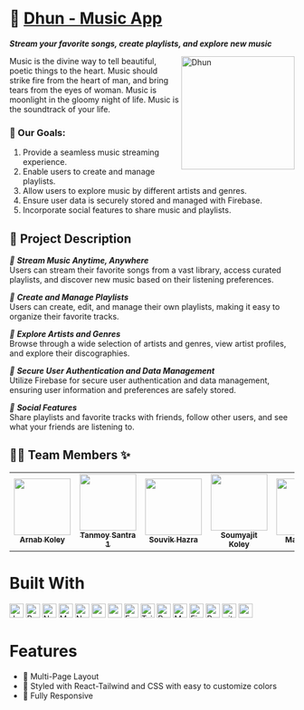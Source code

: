 
# 🎵 [Dhun - Music App](https://dhunmusicapp.web.app/)

_**Stream your favorite songs, create playlists, and explore new music**_ <br />

<img src="https://github.com/user-attachments/assets/225094d5-686f-4f83-99f9-87aa432fea19" alt="Dhun" width="200" align="right"/>

<p>Music is the divine way to tell beautiful, poetic things to the heart. Music should strike fire from the heart of man, and bring tears from the eyes of woman. Music is moonlight in the gloomy night of life. Music is the soundtrack of your life.</p>

### 🎯 Our Goals:

1. Provide a seamless music streaming experience.
2. Enable users to create and manage playlists.
3. Allow users to explore music by different artists and genres.
4. Ensure user data is securely stored and managed with Firebase.
5. Incorporate social features to share music and playlists.

## 📝 Project Description

_📌 **Stream Music Anytime, Anywhere**_ <br/>
Users can stream their favorite songs from a vast library, access curated playlists, and discover new music based on their listening preferences.

_📌 **Create and Manage Playlists**_ <br/>
Users can create, edit, and manage their own playlists, making it easy to organize their favorite tracks.

_📌 **Explore Artists and Genres**_ <br/>
Browse through a wide selection of artists and genres, view artist profiles, and explore their discographies.

_📌 **Secure User Authentication and Data Management**_ <br/>
Utilize Firebase for secure user authentication and data management, ensuring user information and preferences are safely stored.

_📌 **Social Features**_ <br/>
Share playlists and favorite tracks with friends, follow other users, and see what your friends are listening to.

## 👨‍💻 Team Members ✨

<table>
  <tr>
    <td align="center"><a href="https://github.com/Arnab-Koley"><img src="https://avatars.githubusercontent.com/u/93140569?s=64&v=4" width="100px;" alt=""/><br /><sub><b>Arnab Koley</b></sub></a><br /></td>
    <td align="center"><a href="https://github.com/Tanmoy-Santra"><img src="https://avatars.githubusercontent.com/u/123796923?s=64&v=4" width="100px;" alt=""/><br /><sub><b>Tanmoy Santra 1</b></sub></a><br /></td>
    <td align="center"><a href="https://github.com/SouvikHazra060"><img src="https://avatars.githubusercontent.com/u/132296054?v=4" width="100px;" alt=""/><br /><sub><b>Souvik Hazra</b></sub></a><br /></td> 
    <td align="center"><a href="https://github.com/Soumyajit-Koley009"><img src="https://avatars.githubusercontent.com/u/162975230?v=4" width="100px;" alt=""/><br /><sub><b>Soumyajit Koley</b></sub></a><br /></td> 
    <td align="center"><a href="https://github.com/team-member-4"><img src="https://avatars.githubusercontent.com/u/team-member-4?v=4" width="100px;" alt=""/><br /><sub><b>Manas Dig</b></sub></a><br /></td> 
  </tr>
</table>

# Built With

<p>
<img alt="Javascript" src="https://img.shields.io/badge/JavaScript-323330?style=for-the-badge&logo=javascript&logoColor=F7DF1E"  height="25px"/>
<img alt="React" src="https://img.shields.io/badge/React-20232A?style=for-the-badge&logo=react&logoColor=61DAFB" height="25px"/>
<img alt="NextJs" src="https://img.shields.io/badge/Next-black?style=for-the-badge&logo=next.js&logoColor=white" height="25px"/>
<img alt="MongoDB" src="https://img.shields.io/badge/-MongoDB-13aa52?style=flat-square&logo=mongodb&logoColor=white"  height="25px"/>
<img alt="Nodejs" src="https://img.shields.io/badge/-Nodejs-43853d?style=flat-square&logo=Node.js&logoColor=white"  height="25px"/>
<img alt="npm" src="https://img.shields.io/badge/NPM-%23000000.svg?style=for-the-badge&logo=npm&logoColor=white" height="25px"/>
<img alt="redux" src="https://img.shields.io/badge/-Redux-764ABC?style=flat-square&logo=redux&logoColor=white" height="25px"/>
<img alt="Express" src="https://img.shields.io/badge/express.js-%23404d59.svg?style=for-the-badge&logo=express&logoColor=%2361DAFB" height="25px"/>
<img alt="Tailwidcss" src="https://img.shields.io/badge/Tailwind_CSS-38B2AC?style=for-the-badge&logo=tailwind-css&logoColor=white" height="25px"/>
<img alt="Bootstrap" src="https://img.shields.io/badge/Bootstrap-563D7C?style=for-the-badge&logo=bootstrap&logoColor=white" height="25px"/>
<img alt="Material UI" src="https://img.shields.io/badge/Material--UI-0081CB?style=for-the-badge&logo=material-ui&logoColor=white" height="25px"/>
<img alt="Firebase" src="https://img.shields.io/badge/Firebase-FFCA28?style=for-the-badge&logo=firebase&logoColor=white" height="25px"/>
<img alt="Prettier" src="https://img.shields.io/badge/-Prettier-F7B93E?style=flat-square&logo=prettier&logoColor=white" height="25px"/>
<img alt="github actions" src="https://img.shields.io/badge/-Github_Actions-2088FF?style=flat-square&logo=github-actions&logoColor=white" height="25px"/>
<img alt="postman" src="https://img.shields.io/badge/-Postman-00C7B7?style=flat-square&logo=postman&logoColor=white" height="25px"/>
</p>

# Features

- 📖 Multi-Page Layout
- 🎨 Styled with React-Tailwind and CSS with easy to customize colors
- 📱 Fully Responsive  
